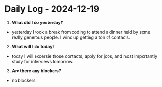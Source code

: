 # Daily Log - 2024-12-19

1. **What did I do yesterday?**

- yesterday I took a break from coding to attend a dinner held by some really generous people. I wind up getting a ton of contacts.

2. **What will I do today?**

- today I will excersie those contacts, apply for jobs, and most importantly study for interviews tomorrow.

3. **Are there any blockers?**

- no blockers.
